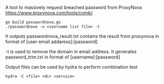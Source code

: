 A tool to massively request breached password from ProxyNova https://www.proxynova.com/tools/comb/

```
go build passwordnova.go
./passwordnove -u <username list file> -t
```
It outputs passwordnova_result.txt contains the result from proxynova in format of [user email addaress]:[password]

-t is used to remove the domain in email address. It generates password_trim.txt in format of [username]:[password]

Output files can be used by hydra to perform combination test
```
hydra -C <file> <dc> <service>
```

